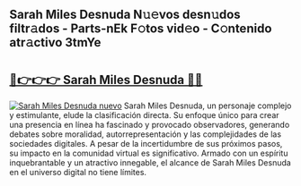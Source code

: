 ## Sarah Miles Desnuda N𝚞𝚎vos desn𝚞dos filtr𝚊dos - Parts-nEk F𝚘tos vid𝚎o - C𝚘ntenido atr𝚊ctivo 3tmYe

# <h2><a href="http://mbar3es.tromn.icu/?c=Sarah+Miles+Desnuda">🔗👉👉👉 Sarah Miles Desnuda 🔗🔗</a></h2>

[![Sarah Miles Desnuda nuevo](https://i.imgur.com/pEAQMta.gif)](http://mbar3es.tromn.icu/?c=Sarah+Miles+Desnuda)
Sarah Miles Desnuda, un personaje complejo y estimulante, elude la clasificación directa. Su enfoque único para crear una presencia en línea ha fascinado y provocado observadores, generando debates sobre moralidad, autorrepresentación y las complejidades de las sociedades digitales. A pesar de la incertidumbre de sus próximos pasos, su impacto en la comunidad virtual es significativo. Armado con un espíritu inquebrantable y un atractivo innegable, el alcance de Sarah Miles Desnuda en el universo digital no tiene límites.
